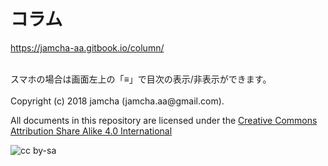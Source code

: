 

# コラム

<https://jamcha-aa.gitbook.io/column/>  

<br>  
スマホの場合は画面左上の「≡」で目次の表示/非表示ができます。  

<br>  
<br>  
Copyright (c) 2018 jamcha (jamcha.aa@gmail.com).  

All documents in this repository are licensed under the [Creative Commons Attribution Share Alike 4.0 International](http://creativecommons.org/licenses/by-sa/4.0/deed)  

![cc by-sa](http://i.creativecommons.org/l/by-sa/4.0/88x31.png)  

